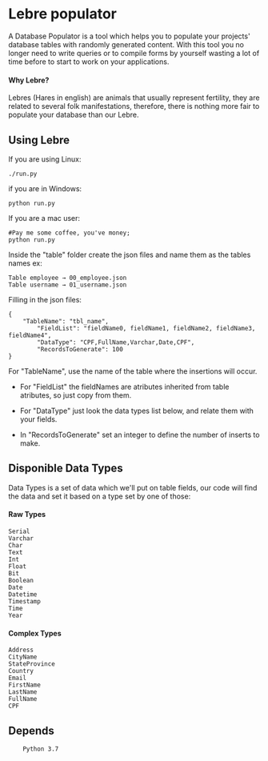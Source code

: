 # Lebre populator
A Database Populator is a tool which helps you to populate your projects' database tables with randomly generated content. With this tool you no longer need to write queries or to compile forms by yourself wasting a lot of time before to start to work on your applications.

#### Why Lebre?

Lebres (Hares in english) are animals that usually represent fertility, they are related to several folk manifestations, therefore, there is nothing more fair to populate your database than our Lebre.

## Using Lebre

If you are using Linux:

    ./run.py
if you are in Windows:

    python run.py
If you are a mac user:

    #Pay me some coffee, you've money;
    python run.py

Inside the "table" folder create the json files and name them as the tables names ex:

    Table employee → 00_employee.json
    Table username → 01_username.json


Filling in the json files:

    {
        "TableName": "tbl_name",
		    "FieldList": "fieldName0, fieldName1, fieldName2, fieldName3, fieldName4",
		    "DataType": "CPF,FullName,Varchar,Date,CPF",
		    "RecordsToGenerate": 100
	}

 For "TableName", use the name of the table where the insertions will occur.

 - For "FieldList" the fieldNames are atributes inherited from table atributes, so just copy from them.

 - For "DataType"  just look the data types list below, and relate them with your fields.

 - In "RecordsToGenerate" set an integer to define the number of inserts to make.

## Disponible Data Types
Data Types is a set of data which we'll put on table fields, our code will find the data and set it based on a type set by one of those:

 #### Raw Types
    Serial
    Varchar
    Char
    Text    
    Int
    Float
    Bit
    Boolean
    Date
    Datetime
    Timestamp
    Time
    Year

 #### Complex Types
    Address
    CityName
    StateProvince
    Country
    Email
    FirstName
    LastName
    FullName
    CPF


## Depends
        Python 3.7
